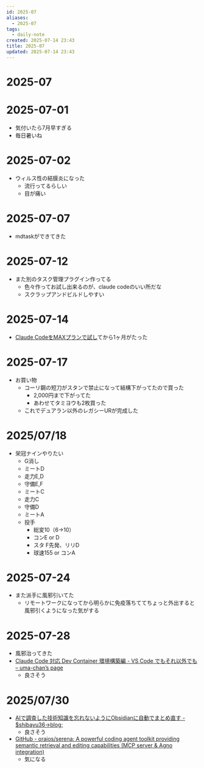 ```yaml
---
id: 2025-07
aliases:
  - 2025-07
tags:
  - daily-note
created: 2025-07-14 23:43
title: 2025-07
updated: 2025-07-14 23:43
---
```


# 2025-07

# 2025-07-01

- 気付いたら7月早すぎる
- 毎日暑いね

# 2025-07-02

- ウィルス性の結膜炎になった
	- 流行ってるらしい
	- 目が痛い

# 2025-07-07

- mdtaskができてきた

# 2025-07-12

- また別のタスク管理プラグイン作ってる
    - 色々作ってお試し出来るのが、claude codeのいい所だな
    - スクラップアンドビルドしやすい

# 2025-07-14

- [Claude CodeをMAXプランで試し](blog/x8z2o4n.md)てから1ヶ月がたった

# 2025-07-17

- お買い物
    - コーリ鋼の短刀がスタンで禁止になって結構下がってたので買った
        - 2,000円まで下がってた
        - あわせてタミヨウも2枚買った
    - これでデュアラン以外のレガシーURが完成した

# 2025/07/18

- 栄冠ナインやりたい
	- G消し
	- ミートD
	- 走力E,D
	- 守備E,F
	- ミートC
	- 走力C
	- 守備D
	- ミートA
	- 投手
		- 総変10（6→10）
		- コンE or D
		- スタ F先発、リリD
		- 球速155 or コンA

# 2025-07-24

- また派手に風邪引いてた
	- リモートワークになってから明らかに免疫落ちててちょっと外出すると風邪引くようになった気がする

# 2025-07-28

- 風邪治ってきた
- [Claude Code 対応 Dev Container 環境構築編 - VS Code でもそれ以外でも – uma-chan’s page](https://i9wa4.github.io/blog/2025-07-28-article1-devcontainer.html)
	- 良さそう

# 2025/07/30

- [AIで調査した技術知識を忘れないようにObsidianに自動でまとめ直す - $shibayu36-&gt;blog;](https://blog.shibayu36.org/entry/2025/07/30/092458)
	- 良さそう
- [GitHub - oraios/serena: A powerful coding agent toolkit providing semantic retrieval and editing capabilities (MCP server &amp; Agno integration)](https://github.com/oraios/serena)
	- 気になる

